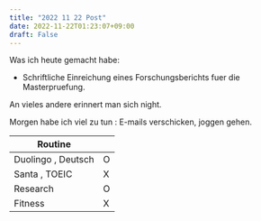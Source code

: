 ```yaml
---
title: "2022 11 22 Post"
date: 2022-11-22T01:23:07+09:00
draft: False
---
```

Was ich heute gemacht habe:
- Schriftliche Einreichung eines Forschungsberichts fuer die Masterpruefung.

An vieles andere erinnert man sich night.

Morgen habe ich viel zu tun : E-mails verschicken, joggen gehen.

|  Routine  |    |
| ---- | ---- |
|  Duolingo , Deutsch  | O |
|  Santa , TOEIC | X |
| Research  | O |
| Fitness  | X |
